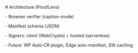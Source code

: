 \# Architecture (ProofLens)

\- Browser verifier (caption-mode)

\- Manifest schema (JSON)

\- Signers: client (WebCrypto) + hosted (serverless)

\- Future: WP Auto-CR plugin, Edge auto-manifest, SW caching



